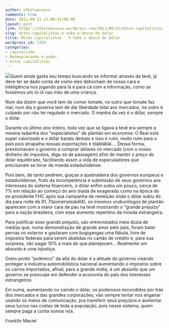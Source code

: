 ```yaml
---
author: efeitoecausa
comments: true
date: 2011-09-21 13:00:41+00:00
layout: post
link: https://efeitoecausa.wordpress.com/2011/09/21/mitos-capitalistas-o-sobe-e-desce-do-dolar/
slug: mitos-capitalistas-o-sobe-e-desce-do-dolar
title: Mitos Capitalistas - O Sobe e desce do Dólar
wordpress_id: 1354
categories:
- capitalismo
- Desmascarando o poder
- mitos capitalistas
---
```


[![](http://efeitoecausa.files.wordpress.com/2011/09/dolar-sobe_desce.jpg)](http://efeitoecausa.files.wordpress.com/2011/09/dolar-sobe_desce.jpg)Quem ainda gasta seu tempo buscando se informar através da tevê, já deve ter se dado conta de como eles debocham de nossa cara e inteligência nos jogando para lá e para cá com a informação, como se fossemos um iô-iô nas mão de uma criança.

Num dia dizem que você tem de comer tomate, no outro que tomate faz mal; num dia o governo tem de dar liberdade total aos mercados, no outro é culpado por não ter regulado o mercado. O mantra da vez é o dólar, sempre o dólar.

Durante os último ano inteiro, toda vez que se ligava a tevê era sempre a mesma ladainha dos "especialistas" de plantão em economia: O Real está super valorizado e o dólar barato demais e isso é ruim, muito ruim para o país pois atrapalha nossas exportações e blábláblá.... Dessa forma, pressionavam o governo a comprar dólares no mercado (com o nosso dinheiro de impostos, diga-se de passagem) afim de manter o preço do dólar equilibrado, facilitando assim a vida de especuladores que precisavam se livrar da moeda estadunidense.



Pois bem, de tanto pedirem, graças a quebradeira dos governos europeus e estadunidense, fruto da incompetência e submissão de seus governos aos interesses do sistema financeiro, o dólar enfim subiu um pouco, cerca de 7% em relação ao começo do ano (nada de exagerado como na época do ex-presidente FHC após sua campanha de reeleição onde o dólar subiu do dia para noite de R$1,70 para mais de R$4), os mesmos uruburólogos de plantão aparecem com a maior cara de pau na tevê mostrando o "grande prejuízo" para a nação brasileira, com esse aumento repentino da moeda estrangeira.



Para justificar esse grande prejuízo, são entrevistados meia dúzia de médias que, numa demonstração de grande amor pelo país, foram bater pernas no exterior e gastaram com bugigangas uma fábula, livre de impostos federais para serem abatidas no cartão de crédito e, para sua surpresa, vão pagar 10% a mais do que planejavam... Realmente um absurdo e uma injustiça.

Outro ponto "polêmico" da alta do dólar é a atitude do governo visando proteger a indústria automobilística nacional aumentando o impostos sobre os carros importados, afinal, para a grande mídia, é um absurdo que um governo se preocupe em defender a economia do país dos interesses estrangeiros.



Em suma, aumentando ou caindo o dólar, os poderosos escondidos por trás dos mercados e das grandes corporações, vão sempre tentar nos enganar usando os meios de comunicação, pra transferir seus prejuízos e aumentar seus lucros nas costas de toda a população, pois nesse sistema, quem sempre paga a conta somos nós.

Franklin Maciel
